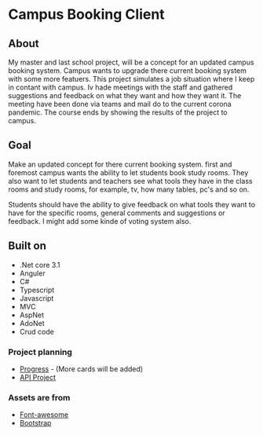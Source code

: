 # Campus Booking Client


## About
My master and last school project, will be a concept for an updated campus booking system. 
Campus wants to upgrade there current booking system with some more featuers.
This project simulates a job situation where I keep in contant with campus.
Iv hade meetings with the staff and gathered suggestions and feedback on what they want and how they want it. 
The meeting have been done via teams and mail do to the current corona pandemic. 
The course ends by showing the results of the project to campus.

## Goal
Make an updated concept for there current booking system. 
first and foremost campus wants the ability to let students book study rooms.
They also want to let students and teachers see what tools they have in the class rooms and study rooms,
for example, tv, how many tables, pc's and so on.

Students should have the ability to give feedback on what tools they want to have for the specific rooms, general comments and suggestions or feedback. I might add some kinde of voting system also.

## Built on

- .Net core 3.1
- Anguler
- C#
- Typescript
- Javascript
- MVC
- AspNet
- AdoNet
- Crud code

### Project planning
- [Progress](https://github.com/Carpenteri1/CampusBookingConcept/projects/1) - (More cards will be added)
- [API Project](https://github.com/Carpenteri1/CampusBookingAPI/blob/master/README.md)

### Assets are from
- [Font-awesome](https://fontawesome.com/)
- [Bootstrap](https://getbootstrap.com/docs/4.0/utilities/flex/)
